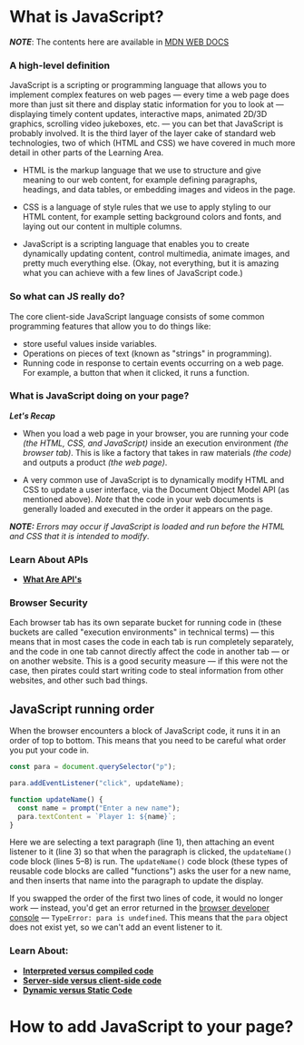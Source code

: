 # What is JavaScript?
**_NOTE_**:  The contents here are available in [MDN WEB DOCS](https://developer.mozilla.org/en-US/docs/Learn/JavaScript/First_steps/What_is_JavaScript#javascript_running_order)

### A high-level definition

JavaScript is a scripting or programming language that allows you to implement complex features on web pages — every time a web page does more than just sit there and display static information for you to look at — displaying timely content updates, interactive maps, animated 2D/3D graphics, scrolling video jukeboxes, etc. — you can bet that JavaScript is probably involved. It is the third layer of the layer cake of standard web technologies, two of which (HTML and CSS) we have covered in much more detail in other parts of the Learning Area. 

* HTML is the markup language that we use to structure and give meaning to our web content, for example defining paragraphs, headings, and data tables, or embedding images and videos in the page.

* CSS is a language of style rules that we use to apply styling to our HTML content, for example setting background colors and fonts, and laying out our content in multiple columns.

* JavaScript is a scripting language that enables you to create dynamically updating content, control multimedia, animate images, and pretty much everything else. (Okay, not everything, but it is amazing what you can achieve with a few lines of JavaScript code.)

### So what can JS really do?

The core client-side JavaScript language consists of some common programming features that allow you to do things like: 

* store useful values inside variables. 
* Operations on pieces of text (known as "strings" in programming).
* Running code in response to certain events occurring on a web page. For example, a button that when it clicked, it runs a function.

### What is JavaScript doing on your page?

***Let's Recap***

* When you load a web page in your browser, you are running your code *(the HTML, CSS, and JavaScript)* inside an execution environment *(the browser tab)*. This is like a factory that takes in raw materials *(the code)* and outputs a product *(the web page)*.

* A very common use of JavaScript is to dynamically modify HTML and CSS to update a user interface, via the Document Object Model API (as mentioned above). *Note* that the code in your web documents is generally loaded and executed in the order it appears on the page.

**_NOTE:_** *Errors may occur if JavaScript is loaded and run before the HTML and CSS that it is 
intended to modify*. 


### **Learn About APIs**
* **[What Are API's](/WhatAreAPIs.md)**


### **Browser Security**

Each browser tab has its own separate bucket for running code in (these buckets are called "execution environments" in technical terms) — this means that in most cases the code in each tab is run completely separately, and the code in one tab cannot directly affect the code in another tab — or on another website. This is a good security measure — if this were not the case, then pirates could start writing code to steal information from other websites, and other such bad things.


## JavaScript running order 

When the browser encounters a block of JavaScript code, it runs it in an order of top to bottom. This means that you need to be careful what order you put your code in.

```JAVASCRIPT
const para = document.querySelector("p");

para.addEventListener("click", updateName);

function updateName() {
  const name = prompt("Enter a new name");
  para.textContent = `Player 1: ${name}`;
}
```

Here we are selecting a text paragraph (line 1), then attaching an event listener to it (line 3) so that when the paragraph is clicked, the `updateName()` code block (lines 5–8) is run. The `updateName()` code block (these types of reusable code blocks are called "functions") asks the user for a new name, and then inserts that name into the paragraph to update the display.

If you swapped the order of the first two lines of code, it would no longer work — instead, you'd get an error returned in the [browser developer console](https://developer.mozilla.org/en-US/docs/Learn/Common_questions/Tools_and_setup/What_are_browser_developer_tools) — `TypeError: para is undefined`. This means that the `para` object does not exist yet, so we can't add an event listener to it.


### **Learn About:** 
* **[Interpreted versus compiled code](InterpretedAndCompiledCode.md)**
* **[Server-side versus client-side code](/ServerSideAndClientSide.md)**
* **[Dynamic versus Static Code](/DynamicVersusStaticCode.md)**

# How to add JavaScript to your page?














